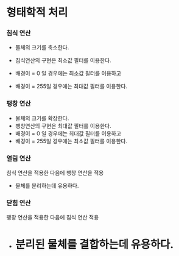 # 형태학적 처리

### 침식 연산

- 물체의 크기를 축소한다.

- 침식연산의 구현은 최소값 필터를 이용한다.

- 배경이 = 0 일 경우에는 최소값 필터를 이용하고
- 배경이 = 255일 경우에는 최대값 필터를 이용한다.



### 팽창 연산

- 물체의 크기를 확장한다.
- 팽창연산의 구현은 최대값 필터를 이용한다.
- 배경이 = 0 일 경우에는 최대값 필터를 이용하고
- 배경이 = 255일 경우에는 최소값 필터를 이용한다.



### 열림 연산

침식 연산을 적용한 다음에 팽창 연산을 적용

- 물체를 분리하는데 유용하다.



### 닫힘 연산

팽창 연산을 적용한 다음에 침식 연산 적용

- # 분리된 물체를 결합하는데 유용하다.